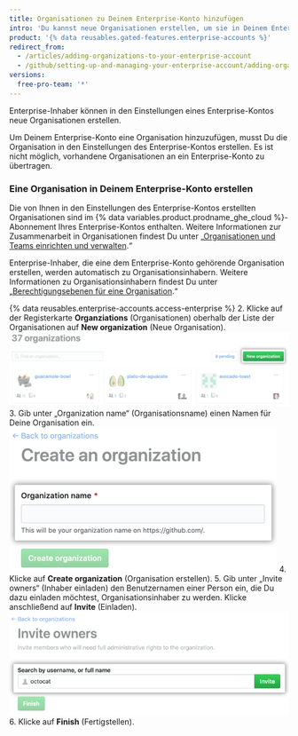 ```yaml
---
title: Organisationen zu Deinem Enterprise-Konto hinzufügen
intro: 'Du kannst neue Organisationen erstellen, um sie in Deinem Enterprise-Konto zu verwalten.'
product: '{% data reusables.gated-features.enterprise-accounts %}'
redirect_from:
  - /articles/adding-organizations-to-your-enterprise-account
  - /github/setting-up-and-managing-your-enterprise-account/adding-organizations-to-your-enterprise-account
versions:
  free-pro-team: '*'
---
```

Enterprise-Inhaber können in den Einstellungen eines Enterprise-Kontos neue Organisationen erstellen.

Um Deinem Enterprise-Konto eine Organisation hinzuzufügen, musst Du die Organisation in den Einstellungen des Enterprise-Kontos erstellen. Es ist nicht möglich, vorhandene Organisationen an ein Enterprise-Konto zu übertragen.

### Eine Organisation in Deinem Enterprise-Konto erstellen

Die von Ihnen in den Einstellungen des Enterprise-Kontos erstellten Organisationen sind im {% data variables.product.prodname_ghe_cloud %}-Abonnement Ihres Enterprise-Kontos enthalten. Weitere Informationen zur Zusammenarbeit in Organisationen findest Du unter „[Organisationen und Teams einrichten und verwalten](/categories/setting-up-and-managing-organizations-and-teams).“

Enterprise-Inhaber, die eine dem Enterprise-Konto gehörende Organisation erstellen, werden automatisch zu Organisationsinhabern. Weitere Informationen zu Organisationsinhabern findest Du unter „[Berechtigungsebenen für eine Organisation](/articles/permission-levels-for-an-organization).“

{% data reusables.enterprise-accounts.access-enterprise %}
2. Klicke auf der Registerkarte **Organziations** (Organisationen) oberhalb der Liste der Organisationen auf **New organization** (Neue Organisation). ![Schaltfläche „New organization“ (Neue Organisation)](/assets/images/help/business-accounts/enterprise-account-add-org.png)
3. Gib unter „Organization name“ (Organisationsname) einen Namen für Deine Organisation ein. ![Feld für die Eingabe des Namens der neuen Organisation](/assets/images/help/business-accounts/new-organization-name-field.png)
4. Klicke auf **Create organization** (Organisation erstellen).
5. Gib unter „Invite owners“ (Inhaber einladen) den Benutzernamen einer Person ein, die Du dazu einladen möchtest, Organisationsinhaber zu werden. Klicke anschließend auf **Invite** (Einladen). ![Organisationsinhaber-Suchfeld und Schaltfläche „Invite“ (Einladen)](/assets/images/help/business-accounts/invite-org-owner.png)
6. Klicke auf **Finish** (Fertigstellen).
